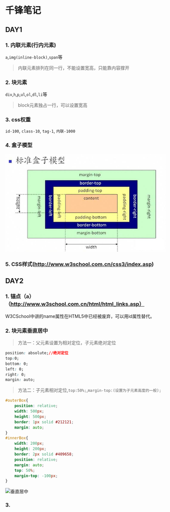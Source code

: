 #  千锋笔记
## DAY1
### 1. 内联元素(行内元素)
`a`,`img(inline-block)`,`span`等
>内联元素排列在同一行，不能设置宽高，只能靠内容撑开
### 2. 块元素
`div`,`h`,`p`,`ul`,`ol`,`dl`,`li`等
>block元素独占一行，可以设置宽高
### 3. css权重
`id-100`, `class-10`, `tag-1`, `内联-1000`
### 4. 盒子模型
![盒子模型](/images/1.JPG)
### 5. CSS样式(http://www.w3school.com.cn/css3/index.asp)
## DAY2
### 1. 锚点（a）（http://www.w3school.com.cn/html/html_links.asp）
W3CSchool中讲的name属性在HTML5中已经被废弃，可以用id属性替代。
### 2. 块元素垂直居中
>方法一：父元素设置为相对定位，子元素绝对定位
```css
position: absolute;//绝对定位
top:0;
bottom: 0;
left: 0;
right: 0;
margin: auto;
```
>方法二：子元素相对定位,`top:50%;`,`margin-top:(设置为子元素高度的一般);`
```css
#outerBox{
    position: relative;
    width: 500px;
    height: 500px;
    border: 1px solid #212121;
    margin: auto;
}
#innerBox{
    width: 200px;
    height: 200px;
    border: 2px solid #409658;
    position: relative;
    margin: auto;
    top: 50%;
    margin-top: -100px;
}
```
![垂直居中](/imges/verticalMid.jpg)
### 3. 